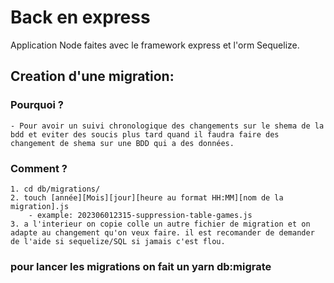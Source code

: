 # Back en express

Application Node faites avec le framework express et l'orm Sequelize.


## Creation d'une migration:
### Pourquoi ? 
    - Pour avoir un suivi chronologique des changements sur le shema de la bdd et eviter des soucis plus tard quand il faudra faire des changement de shema sur une BDD qui a des données.
### Comment ?
    1. cd db/migrations/
    2. touch [année][Mois][jour][heure au format HH:MM][nom de la migration].js
        - example: 202306012315-suppression-table-games.js
    3. a l'interieur on copie colle un autre fichier de migration et on adapte au changement qu'on veux faire. il est recomander de demander de l'aide si sequelize/SQL si jamais c'est flou.
### pour lancer les migrations on fait un yarn db:migrate
